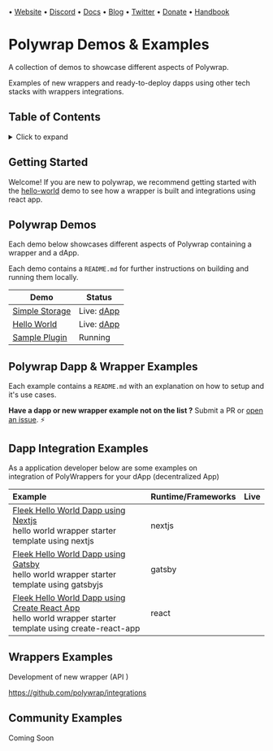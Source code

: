 •  [Website](https://polywrap.io/#/) • [Discord](https://discord.com/invite/bGsqQrNhqd) • [Docs](https://docs.polywrap.io) • [Blog](https://blog.polywrap.io/)  • [Twitter](https://twitter.com/polywrap_io) • [Donate](https://gitcoin.co/grants/1252/web3api) • [Handbook](https://handbook.polywrap.io/)

# Polywrap Demos & Examples

A collection of demos to showcase different aspects of Polywrap. 

Examples of new wrappers and ready-to-deploy dapps using other tech stacks with wrappers integrations.

## Table of Contents
<details>
<summary>Click to expand</summary>

- **Polywrap Demos and Examples**
  - [Table of Contents](#table-of-contents)
  - [Getting Started](#getting-started)
  - [Dapp Integration Examples](#dapp-integration-examples)
  - [Wrapper Examples](#wrapper-integration-examples)
  - [Community Examples](#community-examples)

</details>

## Getting Started

Welcome! If you are new to polywrap, we recommend getting started with the [hello-world](https://github.com/polywrap/demos/tree/main/hello-world) demo to see how a wrapper is built and integrations using react app.

## Polywrap Demos

Each demo below showcases different aspects of Polywrap containing a wrapper and a dApp. 

Each demo contains a `README.md`   for further instructions on building and running them locally.

| Demo                               | Status                                                |
| ---------------------------------- | ----------------------------------------------------- |
| [Simple Storage](./simple-storage) | Live: [dApp](https://demo.simplestorage.polywrap.io/) |
| [Hello World](./hello-world)       | Live: [dApp](https://demo.helloworld.polywrap.io/)    |
| [Sample Plugin](./sample-plugin)   | Running                                               |

## Polywrap Dapp & Wrapper Examples

Each example contains a `README.md` with an explanation on how to setup and it's use cases.

**Have a dapp or new wrapper example not on the list ?** Submit a PR or [open an issue](https://github.com/polywrap/demos/issues). ⚡️

## Dapp Integration Examples 

As a application developer below are some examples on  
integration of PolyWrappers for your dApp (decentralized App)


| Example | Runtime/Frameworks | Live |
|:--------------------------- |:-----| :-----|
| [Fleek Hello World Dapp  using Nextjs ]() <br/> hello world wrapper starter template using nextjs | nextjs |    |
| [Fleek Hello World Dapp  using Gatsby ]() <br/> hello world wrapper starter template using gatsbyjs | gatsby |    |
| [Fleek Hello World Dapp  using Create React App ]() <br/> hello world wrapper starter template using create-react-app | react |    |


## Wrappers  Examples 

Development of new  wrapper (API )

https://github.com/polywrap/integrations




## Community Examples
Coming Soon

<!-- Defiwrapper is a collection of different DeFi related wrappers like defi-sdk, coingecko, etc.

https://github.com/defiwrapper/defiwrapper --> 

